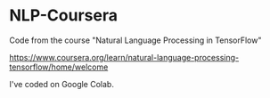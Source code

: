 # NLP-Coursera
Code from the course "Natural Language Processing in TensorFlow"

https://www.coursera.org/learn/natural-language-processing-tensorflow/home/welcome

I've coded on Google Colab. 
